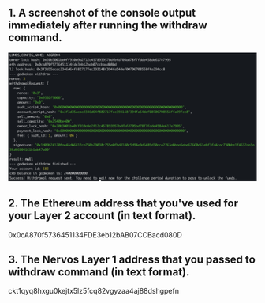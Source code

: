 ## 1. A screenshot of the console output immediately after running the withdraw command.
![](./withdraw.png)
## 2. The Ethereum address that you've used for your Layer 2 account (in text format).
0x0cA870f5736451134FDE3eb12bAB07CCBacd080D
## 3. The Nervos Layer 1 address that you passed to withdraw command (in text format).
ckt1qyq8hxgu0kejtx5lz5fcq82vgyzaa4aj88dshgpefn
